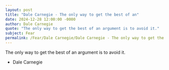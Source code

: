 ```yaml
---
layout: post
title: "Dale Carnegie - The only way to get the best of an"
date: 2024-12-28 12:00:00 -0000
author: Dale Carnegie
quote: "The only way to get the best of an argument is to avoid it."
subject: Fear
permalink: /Fear/Dale Carnegie/Dale Carnegie - The only way to get the best of an
---
```


The only way to get the best of an argument is to avoid it.

- Dale Carnegie
